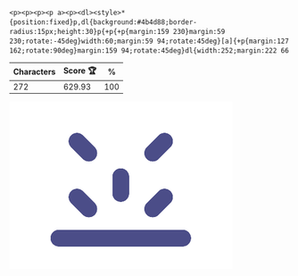 `<p><p><p><p a><p><dl><style>*{position:fixed}p,dl{background:#4b4d88;border-radius:15px;height:30}p{+p{+p{margin:159 230}margin:59 230;rotate:-45deg}width:60;margin:59 94;rotate:45deg}[a]{+p{margin:127 162;rotate:90deg}margin:159 94;rotate:45deg}dl{width:252;margin:222 66`

| Characters | Score 🏆 | %   |
| ---------- | -------- | --- |
| 272        | 629.93   | 100 |

![](/2025/feb2025/04/20250204.png)
